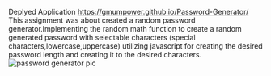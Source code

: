 Deplyed Application https://gmumpower.github.io/Password-Generator/
This assignment was about created a random password generator.Implementing the random math function to create a random generated password with selectable characters (special characters,lowercase,uppercase) utilizing javascript for creating the desired password length and creating it to the desired characters.![password generator pic](https://user-images.githubusercontent.com/60993926/154732525-c445ee1a-1a62-46b0-a3a2-1c50612c211b.png)
